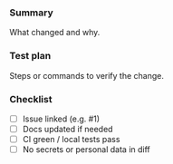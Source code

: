 <!--
This single file sits directly under .github/ (not in a folder).
GitHub automatically applies it to every new Pull Request.
If you ever want multiple PR templates, you can make a subfolder
called .github/PULL_REQUEST_TEMPLATE/ — but then you’d have to
manually pick one via URL each time, which is unnecessary for solo projects.
-->

### Summary

What changed and why.

### Test plan

Steps or commands to verify the change.

### Checklist

- [ ] Issue linked (e.g. #1)
- [ ] Docs updated if needed
- [ ] CI green / local tests pass
- [ ] No secrets or personal data in diff
